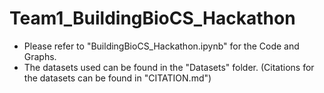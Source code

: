 # Team1_BuildingBioCS_Hackathon
* Please refer to "BuildingBioCS_Hackathon.ipynb" for the Code and Graphs.  
* The datasets used can be found in the "Datasets" folder. (Citations for the datasets can be found in "CITATION.md")
